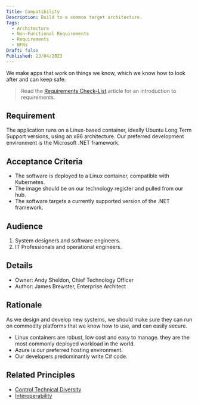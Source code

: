 ```yaml
---
Title: Compatibility
Description: Build to a common target architecture.
Tags:
  - Architecture
  - Non-Functional Requirements
  - Requirements
  - NFRs
Draft: false
Published: 23/04/2023
---
```


We make apps that work on things we know, which we know how to look after and can keep safe.

> Read the [Requirements Check-List](xref:requirements-checklist) article for an introduction to requirements.

## Requirement

The application runs on a Linux-based container, ideally Ubuntu Long Term Support versions, using an x86 architecture. Our preferred development environment is the Microsoft .NET framework.

## Acceptance Criteria

* The software is deployed to a Linux container, compatible with Kubernetes.
* The image should be on our technology register and pulled from our hub.
* The software targets a currently supported version of the .NET framework.

## Audience

  1. System designers and software engineers.
  2. IT Professionals and operational engineers.

## Details

* Owner: Andy Sheldon, Chief Technology Officer
* Author: James Brewster, Enterprise Architect

## Rationale

As we design and develop new systems, we should make sure they can run on commodity platforms that we know how to use, and can easily secure.

* Linux containers are robust, low cost and easy to manage. they are the most commonly deployed workload in the world.
* Azure is our preferred hosting environment.
* Our developers predominantly write C# code.

## Related Principles

* [Control Technical Diversity](xref:control-technical-diversity)
* [Interoperability](xref:interoperability)
